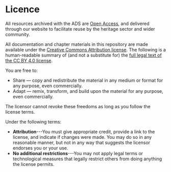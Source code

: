# Licence

All resources archived with the ADS are [Open Access](https://archaeologydataservice.ac.uk/about/policies/use-access-to-data/), and delivered through our website to facilitate reuse by the heritage sector and wider community.

All documentation and chapter materials in this repository are made available under the [Creative Commons Attribution license](cc-by-human). The following is a human-readable summary of (and not a substitute for) the [full legal text of the CC BY 4.0 license](cc-by-legal).

You are free to:

* Share — copy and redistribute the material in any medium or format for any purpose, even commercially.
* Adapt — remix, transform, and build upon the material for any purpose, even commercially.

The licensor cannot revoke these freedoms as long as you follow the license terms.

Under the following terms:

* **Attribution**---You must give appropriate credit, provide a link to the license, and indicate if changes were made. You may do so in any reasonable manner, but not in any way that suggests the licensor endorses you or your use.
* **No additional restrictions**---You may not apply legal terms or technological measures that legally restrict others from doing anything the license permits.

[cc-by-human]: https://creativecommons.org/licenses/by/4.0/
[cc-by-legal]: https://creativecommons.org/licenses/by/4.0/legalcode
[mit-license]: https://opensource.org/licenses/mit-license.html
[osi]: https://opensource.org
